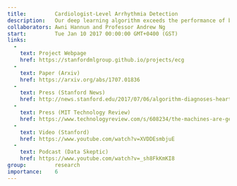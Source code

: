 ```yaml
---
title:         Cardiologist-Level Arrhythmia Detection
description:   Our deep learning algorithm exceeds the performance of board certified cardiologists in detecting a wide range of heart arrhythmias from electrocardiograms recorded with a single-lead wearable monitor. Dataset 500x larger than previously studied corpora used to train a deep convolutional neural network.
collaborators: Awni Hannun and Professor Andrew Ng
start:         Tue Jan 10 2017 00:00:00 GMT+0400 (GST)
links:
  - 
    text: Project Webpage
    href: https://stanfordmlgroup.github.io/projects/ecg
  - 
    text: Paper (Arxiv)
    href: https://arxiv.org/abs/1707.01836
  - 
    text: Press (Stanford News)
    href: http://news.stanford.edu/2017/07/06/algorithm-diagnoses-heart-arrhythmias-cardiologist-level-accuracy/
  - 
    text: Press (MIT Technology Review)
    href: https://www.technologyreview.com/s/608234/the-machines-are-getting-ready-to-play-doctor/
  -
    text: Video (Stanford)
    href: https://www.youtube.com/watch?v=XVDDEsmbjuE
  -
    text: Podcast (Data Skeptic)
    href: https://www.youtube.com/watch?v=_sh8FkKmKI8
group:         research
importance:    6
---
```

